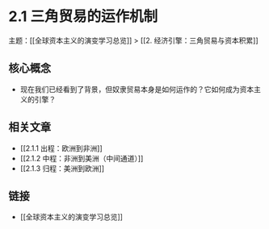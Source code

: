 # 2.1 三角贸易的运作机制

主题：[[全球资本主义的演变学习总览]] > [[2. 经济引擎：三角贸易与资本积累]]

## 核心概念

- 现在我们已经看到了背景，但奴隶贸易本身是如何运作的？它如何成为资本主义的引擎？

## 相关文章

- [[2.1.1 出程：欧洲到非洲]]
- [[2.1.2 中程：非洲到美洲（中间通道）]]
- [[2.1.3 归程：美洲到欧洲]]

## 链接

- [[全球资本主义的演变学习总览]]

